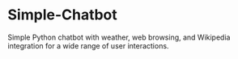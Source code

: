 # Simple-Chatbot
Simple Python chatbot with weather, web browsing, and Wikipedia integration for a wide range of user interactions.
